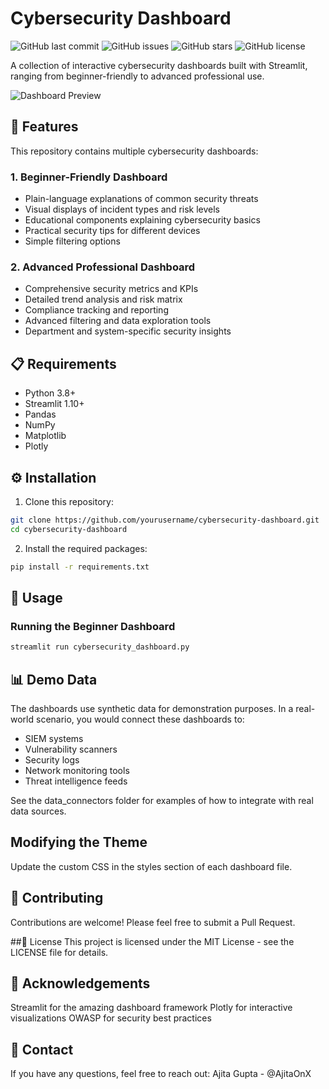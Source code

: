 # Cybersecurity Dashboard

![GitHub last commit](https://img.shields.io/github/last-commit/yourusername/cybersecurity-dashboard)
![GitHub issues](https://img.shields.io/github/issues/yourusername/cybersecurity-dashboard)
![GitHub stars](https://img.shields.io/github/stars/yourusername/cybersecurity-dashboard)
![GitHub license](https://img.shields.io/github/license/yourusername/cybersecurity-dashboard)

A collection of interactive cybersecurity dashboards built with Streamlit, ranging from beginner-friendly to advanced professional use.

![Dashboard Preview](https://i.imgur.com/abc123.png)

## 🚀 Features

This repository contains multiple cybersecurity dashboards:

### 1. Beginner-Friendly Dashboard
- Plain-language explanations of common security threats
- Visual displays of incident types and risk levels
- Educational components explaining cybersecurity basics
- Practical security tips for different devices
- Simple filtering options

### 2. Advanced Professional Dashboard
- Comprehensive security metrics and KPIs
- Detailed trend analysis and risk matrix
- Compliance tracking and reporting
- Advanced filtering and data exploration tools
- Department and system-specific security insights

## 📋 Requirements

- Python 3.8+
- Streamlit 1.10+
- Pandas
- NumPy
- Matplotlib
- Plotly

## ⚙️ Installation

1. Clone this repository:
```bash
git clone https://github.com/yourusername/cybersecurity-dashboard.git
cd cybersecurity-dashboard
```

2. Install the required packages:
```bash
pip install -r requirements.txt
```

## 🚀 Usage

### Running the Beginner Dashboard
```bash
streamlit run cybersecurity_dashboard.py
```

## 📊 Demo Data

The dashboards use synthetic data for demonstration purposes. In a real-world scenario, you would connect these dashboards to:

- SIEM systems
- Vulnerability scanners
- Security logs
- Network monitoring tools
- Threat intelligence feeds

See the data_connectors folder for examples of how to integrate with real data sources.

## Modifying the Theme
Update the custom CSS in the styles section of each dashboard file.

## 🤝 Contributing
Contributions are welcome! Please feel free to submit a Pull Request.

##📜 License
This project is licensed under the MIT License - see the LICENSE file for details.

## 🙏 Acknowledgements

Streamlit for the amazing dashboard framework
Plotly for interactive visualizations
OWASP for security best practices

## 📧 Contact
If you have any questions, feel free to reach out:
Ajita Gupta - @AjitaOnX
